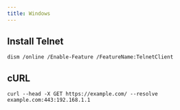 ```yaml
---
title: Windows
---
```


## Install Telnet
```
dism /online /Enable-Feature /FeatureName:TelnetClient
```

## cURL

```
curl --head -X GET https://example.com/ --resolve example.com:443:192.168.1.1
```
